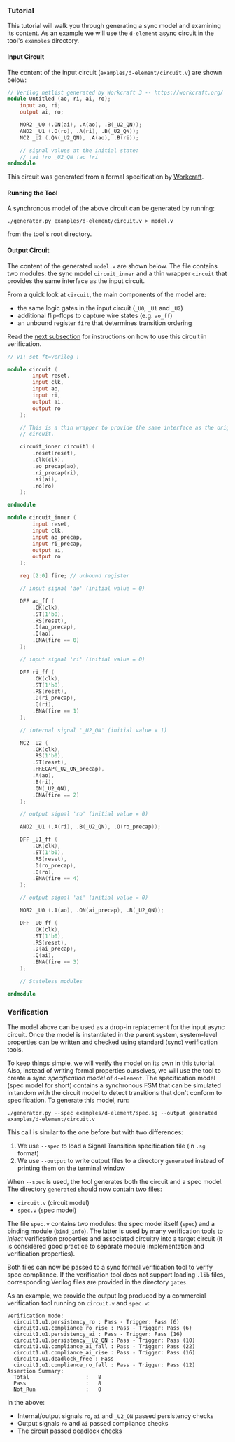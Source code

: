 ### Tutorial

This tutorial will walk you through generating a sync model and examining its
content. As an example we will use the `d-element` async circuit in the tool's
`examples` directory.

#### Input Circuit

The content of the input circuit (`examples/d-element/circuit.v`) are shown
below:

```verilog
// Verilog netlist generated by Workcraft 3 -- https://workcraft.org/
module Untitled (ao, ri, ai, ro);
    input ao, ri;
    output ai, ro;

    NOR2 _U0 (.ON(ai), .A(ao), .B(_U2_QN));
    AND2 _U1 (.O(ro), .A(ri), .B(_U2_QN));
    NC2 _U2 (.QN(_U2_QN), .A(ao), .B(ri));

    // signal values at the initial state:
    // !ai !ro _U2_QN !ao !ri
endmodule
```

This circuit was generated from a formal specification by
[Workcraft](https://workcraft.org/).

#### Running the Tool

A synchronous model of the above circuit can be generated by running:

```
./generator.py examples/d-element/circuit.v > model.v
```

from the tool's root directory.

#### Output Circuit

The content of the generated `model.v` are shown below. The file contains two
modules: the sync model `circuit_inner` and a thin wrapper `circuit` that
provides the same interface as the input circuit.

From a quick look at `circuit`, the main components of the model are:

- the same logic gates in the input circuit (`_U0`, `_U1` and `_U2`)
- additional flip-flops to capture wire states (e.g. `ao_ff`)
- an unbound register `fire` that determines transition ordering

Read the [next subsection](#verification) for instructions on how to use this circuit in verification.

```verilog
// vi: set ft=verilog :

module circuit (
        input reset,
        input clk,
        input ao,
        input ri,
        output ai,
        output ro
    );

    // This is a thin wrapper to provide the same interface as the original
    // circuit.

    circuit_inner circuit1 (
        .reset(reset),
        .clk(clk),
        .ao_precap(ao),
        .ri_precap(ri),
        .ai(ai),
        .ro(ro)
    );

endmodule

module circuit_inner (
        input reset,
        input clk,
        input ao_precap,
        input ri_precap,
        output ai,
        output ro
    );

    reg [2:0] fire; // unbound register

    // input signal 'ao' (initial value = 0)

    DFF ao_ff (
        .CK(clk),
        .ST(1'b0),
        .RS(reset),
        .D(ao_precap),
        .Q(ao),
        .ENA(fire == 0)
    );

    // input signal 'ri' (initial value = 0)

    DFF ri_ff (
        .CK(clk),
        .ST(1'b0),
        .RS(reset),
        .D(ri_precap),
        .Q(ri),
        .ENA(fire == 1)
    );

    // internal signal '_U2_QN' (initial value = 1)

    NC2 _U2 (
        .CK(clk),
        .RS(1'b0),
        .ST(reset),
        .PRECAP(_U2_QN_precap),
        .A(ao),
        .B(ri),
        .QN(_U2_QN),
        .ENA(fire == 2)
    );

    // output signal 'ro' (initial value = 0)

    AND2 _U1 (.A(ri), .B(_U2_QN), .O(ro_precap));

    DFF _U1_ff (
        .CK(clk),
        .ST(1'b0),
        .RS(reset),
        .D(ro_precap),
        .Q(ro),
        .ENA(fire == 4)
    );

    // output signal 'ai' (initial value = 0)

    NOR2 _U0 (.A(ao), .ON(ai_precap), .B(_U2_QN));

    DFF _U0_ff (
        .CK(clk),
        .ST(1'b0),
        .RS(reset),
        .D(ai_precap),
        .Q(ai),
        .ENA(fire == 3)
    );

    // Stateless modules

endmodule
```

### Verification

The model above can be used as a drop-in replacement for the input async
circuit. Once the model is instantiated in the parent system, system-level
properties can be written and checked using standard (sync) verification
tools.

To keep things simple, we will verify the model on its own in this tutorial.
Also, instead of writing formal properties ourselves, we will use the tool to
create a sync _specification model_ of `d-element`. The specification model
(spec model for short) contains a synchronous FSM that can be simulated in
tandom with the circuit model to detect transitions that don't conform to
specification. To generate this model, run:

```
./generator.py --spec examples/d-element/spec.sg --output generated examples/d-element/circuit.v
```

This call is similar to the one before but with two differences:

1. We use `--spec` to load a Signal Transition specification file (in `.sg` format)
2. We use `--output` to write output files to a directory `generated` instead of printing them on the terminal window

When `--spec` is used, the tool generates both the circuit and a spec model.
The directory `generated` should now contain two files:

- `circuit.v` (circuit model)
- `spec.v` (spec model)

The file `spec.v` contains two modules: the spec model itself (`spec`) and a
binding module (`bind_info`). The latter is used by many verification tools to
_inject_ verification properties and associated circuitry into a target
circuit (it is considered good practice to separate module implementation and
verification properties).

Both files can now be passed to a sync formal verification tool to verify spec
compliance. If the verification tool does not support loading `.lib` files,
corresponding Verilog files are provided in the directory `gates`.

As an example, we provide the output log produced by a commercial verification
tool running on `circuit.v` and `spec.v`:

```
Verification mode:
  circuit1.u1.persistency_ro : Pass - Trigger: Pass (6)
  circuit1.u1.compliance_ro_rise : Pass - Trigger: Pass (6)
  circuit1.u1.persistency_ai : Pass - Trigger: Pass (16)
  circuit1.u1.persistency__U2_QN : Pass - Trigger: Pass (10)
  circuit1.u1.compliance_ai_fall : Pass - Trigger: Pass (22)
  circuit1.u1.compliance_ai_rise : Pass - Trigger: Pass (16)
  circuit1.u1.deadlock_free : Pass
  circuit1.u1.compliance_ro_fall : Pass - Trigger: Pass (12)
Assertion Summary:
  Total                  :   8
  Pass                   :   8
  Not_Run                :   0
```

In the above:

- Internal/output signals `ro`, `ai` and `_U2_QN` passed persistency checks
- Output signals `ro` and `ai` passed compliance checks
- The circuit passed deadlock checks

